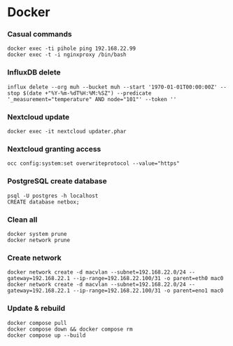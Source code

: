 # Docker
### Casual commands
```
docker exec -ti pihole ping 192.168.22.99
docker exec -t -i nginxproxy /bin/bash
```

### InfluxDB delete 
```
influx delete --org muh --bucket muh --start '1970-01-01T00:00:00Z' --stop $(date +"%Y-%m-%dT%H:%M:%SZ") --predicate '_measurement="temperature" AND node="101"' --token ''
```

### Nextcloud update
```
docker exec -it nextcloud updater.phar
```
### Nextcloud granting access
```
occ config:system:set overwriteprotocol --value="https"
```

### PostgreSQL create database
```
psql -U postgres -h localhost
CREATE database netbox;
```

### Clean all
```
docker system prune
docker network prune
```

### Create network
```
docker network create -d macvlan --subnet=192.168.22.0/24 --gateway=192.168.22.1 --ip-range=192.168.22.100/31 -o parent=eth0 mac0
docker network create -d macvlan --subnet=192.168.22.0/24 --gateway=192.168.22.1 --ip-range=192.168.22.100/31 -o parent=eno1 mac0
```

### Update & rebuild
```
docker compose pull
docker compose down && docker compose rm
docker compose up --build
```

